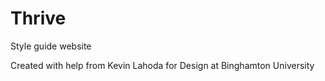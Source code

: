 # Thrive
Style guide website

Created with help from Kevin Lahoda for Design at Binghamton University
